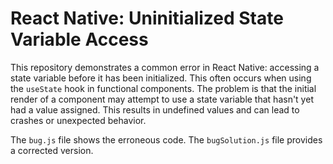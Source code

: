 # React Native: Uninitialized State Variable Access

This repository demonstrates a common error in React Native: accessing a state variable before it has been initialized. This often occurs when using the `useState` hook in functional components.  The problem is that the initial render of a component may attempt to use a state variable that hasn't yet had a value assigned.  This results in undefined values and can lead to crashes or unexpected behavior.

The `bug.js` file shows the erroneous code. The `bugSolution.js` file provides a corrected version.